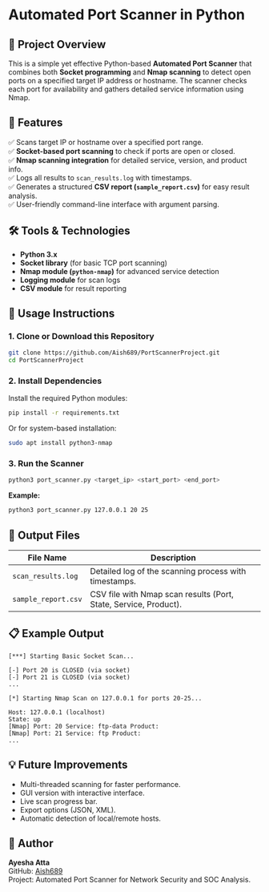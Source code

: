 # Automated Port Scanner in Python

## 📌 Project Overview
This is a simple yet effective Python-based **Automated Port Scanner** that combines both **Socket programming** and **Nmap scanning** to detect open ports on a specified target IP address or hostname. The scanner checks each port for availability and gathers detailed service information using Nmap.

## 🚀 Features
✅ Scans target IP or hostname over a specified port range.  
✅ **Socket-based port scanning** to check if ports are open or closed.  
✅ **Nmap scanning integration** for detailed service, version, and product info.  
✅ Logs all results to `scan_results.log` with timestamps.  
✅ Generates a structured **CSV report (`sample_report.csv`)** for easy result analysis.  
✅ User-friendly command-line interface with argument parsing.

## 🛠️ Tools & Technologies
- **Python 3.x**
- **Socket library** (for basic TCP port scanning)
- **Nmap module (`python-nmap`)** for advanced service detection
- **Logging module** for scan logs
- **CSV module** for result reporting

## 📝 Usage Instructions

### 1. Clone or Download this Repository
```bash
git clone https://github.com/Aish689/PortScannerProject.git
cd PortScannerProject
```

### 2. Install Dependencies
Install the required Python modules:
```bash
pip install -r requirements.txt
```
Or for system-based installation:
```bash
sudo apt install python3-nmap
```

### 3. Run the Scanner
```bash
python3 port_scanner.py <target_ip> <start_port> <end_port>
```
**Example:**
```bash
python3 port_scanner.py 127.0.0.1 20 25
```

## 📂 Output Files

| File Name              | Description                             |
|-----------------------|-----------------------------------------|
| `scan_results.log`     | Detailed log of the scanning process with timestamps. |
| `sample_report.csv`    | CSV file with Nmap scan results (Port, State, Service, Product). |

## 📋 Example Output
```
[***] Starting Basic Socket Scan...

[-] Port 20 is CLOSED (via socket)
[-] Port 21 is CLOSED (via socket)
...

[*] Starting Nmap Scan on 127.0.0.1 for ports 20-25...

Host: 127.0.0.1 (localhost)
State: up
[Nmap] Port: 20 Service: ftp-data Product: 
[Nmap] Port: 21 Service: ftp Product: 
...
```


## 💡 Future Improvements
- Multi-threaded scanning for faster performance.
- GUI version with interactive interface.
- Live scan progress bar.
- Export options (JSON, XML).
- Automatic detection of local/remote hosts.

## 🤝 Author
**Ayesha Atta**  
GitHub: [Aish689](https://github.com/Aish689)  
Project: Automated Port Scanner for Network Security and SOC Analysis.

